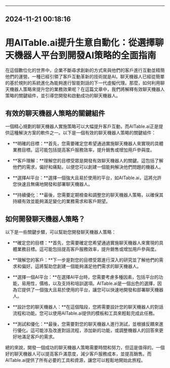 

---------------------------------------------
2024-11-21 00:18:16
---------------------------------------------

# 用AITable.ai提升生意自動化：從選擇聊天機器人平台到開發AI策略的全面指南

在這個數位化的世界中，企業不斷尋求創新的方式來與他們的客戶進行互動並精簡他們的運營。一種已經引領了客戶互動革新的技術就是AI。聊天機器人已經從簡單的基於規則的系統進化為能夠進行智能對話的下一代虛擬代理。那麼，如何利用聊天機器人策略來提升您的業務效果呢？在這篇文章中，我們將解釋有效聊天機器人策略的關鍵組件，並引導您開發和啟動成功的聊天機器人。

## 有效的聊天機器人策略的關鍵組件

一個精心規劃的聊天機器人實施策略可以大幅提升客戶互動，而AITable.ai正是提供這種解決方案的軟件之一。以下是一個有效的聊天機器人策略的關鍵組件：

- **明確的目標：**首先，您需要確定您希望通過實施聊天機器人來實現的具體業務目標。這可能包括提高客戶服務效率，提升銷售或增加用戶參與度。

- **客戶理解：**理解您的目標受眾是開發有效聊天機器人的關鍵。這包括了解他們的需求，偏好和痛點，以便您可以創建一個能夠解決他們問題的機器人。

- **選擇AI平台：**選擇一個強大且易於使用的平台，如AITable.ai，這將允許您快速且無痛地開發和部署聊天機器人。

- **持續優化：**最後，您需要定期檢查和調整您的聊天機器人策略，以確保其持續有效並能夠滿足變化的業務需求和客戶期望。

## 如何開發聊天機器人策略？

以下是一些關鍵步驟，可以幫助您開發聊天機器人策略：

- **確定您的目標：**首先，您需要確定您希望通過實施聊天機器人來實現的具體業務目標。這可能包括提高客戶服務效率，提升銷售或增加用戶參與度。

- **理解您的客戶：**下一步是對您的目標受眾進行深入的研究並了解他們的需求和偏好。這將幫助您創建一個能夠滿足他們需求的聊天機器人。

- **選擇一個AI平台：**在選擇AI平台時，您需要考慮多種因素，包括平台的功能，易用性，價格，以及支持和培訓選項。AITable.ai是一個出色的選擇，因為它提供了一個強大且易於使用的平台，讓您可以快速地開發和部署聊天機器人。

- **設計您的聊天機器人：**在這個階段，您將需要設計您的聊天機器人的對話流程和功能。您可以使用AITable.ai提供的模板和工具來輕鬆完成此任務。

- **測試和優化：**最後，您需要對您的聊天機器人進行測試，並根據反饋來進行優化。這可能涉及改進對話流程，添加新的功能，或調整機器人的回答來更好地滿足客戶的需求。

總的來說，開發一個成功的聊天機器人策略需要時間和努力，但這是值得的。一個好的聊天機器人可以提高客戶滿意度，減少客戶服務成本，並提高銷售。而AITable.ai提供了所有必要的工具和資源，讓您可以輕鬆地開始此旅程。